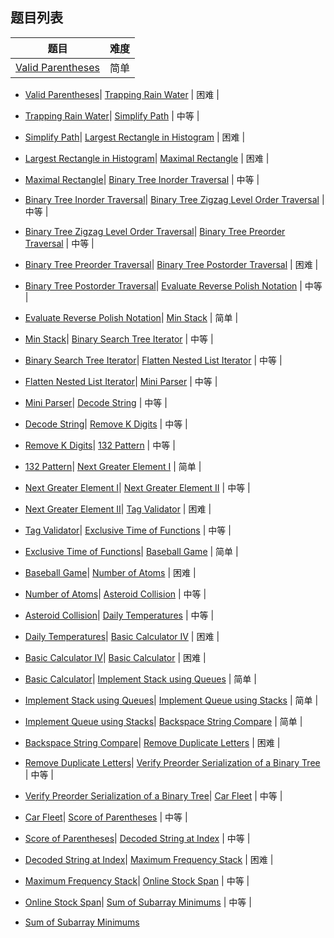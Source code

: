 ## 题目列表  
| 题目 | 难度 |  
|:---:|:---:|  
| [Valid Parentheses](valid-parentheses/question.md) | 简单 |   
  
 * [Valid Parentheses](/home/scy/PycharmProjects/leetcode_book/book/stack/valid-parentheses/question.md)| [Trapping Rain Water](trapping-rain-water/question.md) | 困难 |   
  
 * [Trapping Rain Water](/home/scy/PycharmProjects/leetcode_book/book/stack/trapping-rain-water/question.md)| [Simplify Path](simplify-path/question.md) | 中等 |   
  
 * [Simplify Path](/home/scy/PycharmProjects/leetcode_book/book/stack/simplify-path/question.md)| [Largest Rectangle in Histogram](largest-rectangle-in-histogram/question.md) | 困难 |   
  
 * [Largest Rectangle in Histogram](/home/scy/PycharmProjects/leetcode_book/book/stack/largest-rectangle-in-histogram/question.md)| [Maximal Rectangle](maximal-rectangle/question.md) | 困难 |   
  
 * [Maximal Rectangle](/home/scy/PycharmProjects/leetcode_book/book/stack/maximal-rectangle/question.md)| [Binary Tree Inorder Traversal](binary-tree-inorder-traversal/question.md) | 中等 |   
  
 * [Binary Tree Inorder Traversal](/home/scy/PycharmProjects/leetcode_book/book/stack/binary-tree-inorder-traversal/question.md)| [Binary Tree Zigzag Level Order Traversal](binary-tree-zigzag-level-order-traversal/question.md) | 中等 |   
  
 * [Binary Tree Zigzag Level Order Traversal](/home/scy/PycharmProjects/leetcode_book/book/stack/binary-tree-zigzag-level-order-traversal/question.md)| [Binary Tree Preorder Traversal](binary-tree-preorder-traversal/question.md) | 中等 |   
  
 * [Binary Tree Preorder Traversal](/home/scy/PycharmProjects/leetcode_book/book/stack/binary-tree-preorder-traversal/question.md)| [Binary Tree Postorder Traversal](binary-tree-postorder-traversal/question.md) | 困难 |   
  
 * [Binary Tree Postorder Traversal](/home/scy/PycharmProjects/leetcode_book/book/stack/binary-tree-postorder-traversal/question.md)| [Evaluate Reverse Polish Notation](evaluate-reverse-polish-notation/question.md) | 中等 |   
  
 * [Evaluate Reverse Polish Notation](/home/scy/PycharmProjects/leetcode_book/book/stack/evaluate-reverse-polish-notation/question.md)| [Min Stack](min-stack/question.md) | 简单 |   
  
 * [Min Stack](/home/scy/PycharmProjects/leetcode_book/book/stack/min-stack/question.md)| [Binary Search Tree Iterator](binary-search-tree-iterator/question.md) | 中等 |   
  
 * [Binary Search Tree Iterator](/home/scy/PycharmProjects/leetcode_book/book/stack/binary-search-tree-iterator/question.md)| [Flatten Nested List Iterator](flatten-nested-list-iterator/question.md) | 中等 |   
  
 * [Flatten Nested List Iterator](/home/scy/PycharmProjects/leetcode_book/book/stack/flatten-nested-list-iterator/question.md)| [Mini Parser](mini-parser/question.md) | 中等 |   
  
 * [Mini Parser](/home/scy/PycharmProjects/leetcode_book/book/stack/mini-parser/question.md)| [Decode String](decode-string/question.md) | 中等 |   
  
 * [Decode String](/home/scy/PycharmProjects/leetcode_book/book/stack/decode-string/question.md)| [Remove K Digits](remove-k-digits/question.md) | 中等 |   
  
 * [Remove K Digits](/home/scy/PycharmProjects/leetcode_book/book/stack/remove-k-digits/question.md)| [132 Pattern](132-pattern/question.md) | 中等 |   
  
 * [132 Pattern](/home/scy/PycharmProjects/leetcode_book/book/stack/132-pattern/question.md)| [Next Greater Element I](next-greater-element-i/question.md) | 简单 |   
  
 * [Next Greater Element I](/home/scy/PycharmProjects/leetcode_book/book/stack/next-greater-element-i/question.md)| [Next Greater Element II](next-greater-element-ii/question.md) | 中等 |   
  
 * [Next Greater Element II](/home/scy/PycharmProjects/leetcode_book/book/stack/next-greater-element-ii/question.md)| [Tag Validator](tag-validator/question.md) | 困难 |   
  
 * [Tag Validator](/home/scy/PycharmProjects/leetcode_book/book/stack/tag-validator/question.md)| [Exclusive Time of Functions](exclusive-time-of-functions/question.md) | 中等 |   
  
 * [Exclusive Time of Functions](/home/scy/PycharmProjects/leetcode_book/book/stack/exclusive-time-of-functions/question.md)| [Baseball Game](baseball-game/question.md) | 简单 |   
  
 * [Baseball Game](/home/scy/PycharmProjects/leetcode_book/book/stack/baseball-game/question.md)| [Number of Atoms](number-of-atoms/question.md) | 困难 |   
  
 * [Number of Atoms](/home/scy/PycharmProjects/leetcode_book/book/stack/number-of-atoms/question.md)| [Asteroid Collision](asteroid-collision/question.md) | 中等 |   
  
 * [Asteroid Collision](/home/scy/PycharmProjects/leetcode_book/book/stack/asteroid-collision/question.md)| [Daily Temperatures](daily-temperatures/question.md) | 中等 |   
  
 * [Daily Temperatures](/home/scy/PycharmProjects/leetcode_book/book/stack/daily-temperatures/question.md)| [Basic Calculator IV](basic-calculator-iv/question.md) | 困难 |   
  
 * [Basic Calculator IV](/home/scy/PycharmProjects/leetcode_book/book/stack/basic-calculator-iv/question.md)| [Basic Calculator](basic-calculator/question.md) | 困难 |   
  
 * [Basic Calculator](/home/scy/PycharmProjects/leetcode_book/book/stack/basic-calculator/question.md)| [Implement Stack using Queues](implement-stack-using-queues/question.md) | 简单 |   
  
 * [Implement Stack using Queues](/home/scy/PycharmProjects/leetcode_book/book/stack/implement-stack-using-queues/question.md)| [Implement Queue using Stacks](implement-queue-using-stacks/question.md) | 简单 |   
  
 * [Implement Queue using Stacks](/home/scy/PycharmProjects/leetcode_book/book/stack/implement-queue-using-stacks/question.md)| [Backspace String Compare](backspace-string-compare/question.md) | 简单 |   
  
 * [Backspace String Compare](/home/scy/PycharmProjects/leetcode_book/book/stack/backspace-string-compare/question.md)| [Remove Duplicate Letters](remove-duplicate-letters/question.md) | 困难 |   
  
 * [Remove Duplicate Letters](/home/scy/PycharmProjects/leetcode_book/book/stack/remove-duplicate-letters/question.md)| [Verify Preorder Serialization of a Binary Tree](verify-preorder-serialization-of-a-binary-tree/question.md) | 中等 |   
  
 * [Verify Preorder Serialization of a Binary Tree](/home/scy/PycharmProjects/leetcode_book/book/stack/verify-preorder-serialization-of-a-binary-tree/question.md)| [Car Fleet](car-fleet/question.md) | 中等 |   
  
 * [Car Fleet](/home/scy/PycharmProjects/leetcode_book/book/stack/car-fleet/question.md)| [Score of Parentheses](score-of-parentheses/question.md) | 中等 |   
  
 * [Score of Parentheses](/home/scy/PycharmProjects/leetcode_book/book/stack/score-of-parentheses/question.md)| [Decoded String at Index](decoded-string-at-index/question.md) | 中等 |   
  
 * [Decoded String at Index](/home/scy/PycharmProjects/leetcode_book/book/stack/decoded-string-at-index/question.md)| [Maximum Frequency Stack](maximum-frequency-stack/question.md) | 困难 |   
  
 * [Maximum Frequency Stack](/home/scy/PycharmProjects/leetcode_book/book/stack/maximum-frequency-stack/question.md)| [Online Stock Span](online-stock-span/question.md) | 中等 |   
  
 * [Online Stock Span](/home/scy/PycharmProjects/leetcode_book/book/stack/online-stock-span/question.md)| [Sum of Subarray Minimums](sum-of-subarray-minimums/question.md) | 中等 |   
  
 * [Sum of Subarray Minimums](/home/scy/PycharmProjects/leetcode_book/book/stack/sum-of-subarray-minimums/question.md)